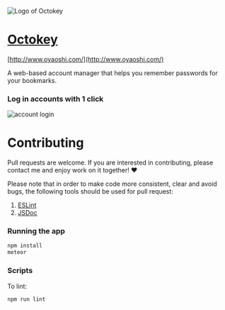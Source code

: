 ![Logo of Octokey](https://cloud.githubusercontent.com/assets/9557418/20035478/38eaf3be-a3a3-11e6-921c-ceec265b8948.png)

# [Octokey](http://www.oyaoshi.com/)
[http://www.oyaoshi.com/](http://www.oyaoshi.com/)

A web-based account manager that helps you remember passwords for your bookmarks. 

### Log in accounts with 1 click

![account login](https://cloud.githubusercontent.com/assets/9557418/20035629/d768e324-a3a9-11e6-8980-18d83dcd557f.gif)


# Contributing

Pull requests are welcome. If you are interested in contributing, please contact me and enjoy work on it together! ♥️

Please note that in order to make code more consistent, clear and avoid bugs, the following tools should be used for pull request: 
1. [ESLint](https://github.com/eslint/eslint)
2. [JSDoc](https://github.com/jsdoc3/jsdoc)

### Running the app


```bash
npm install
meteor
```

### Scripts

To lint:

```bash
npm run lint
```


